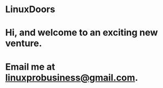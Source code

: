 # LinuxDoors

# Hi, and welcome to an exciting new venture.

# Email me at linuxprobusiness@gmail.com.
